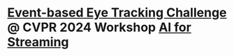 
# [Event-based Eye Tracking Challenge](https://zongwei97.github.io/EET.github.io/) @ CVPR 2024 Workshop [AI for Streaming](https://ai4streaming-workshop.github.io/)